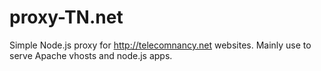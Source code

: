 # proxy-TN.net
Simple Node.js proxy for http://telecomnancy.net websites. Mainly use to serve Apache vhosts and node.js apps.
